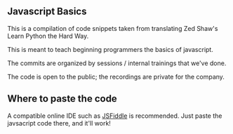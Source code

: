 ## Javascript Basics

This is a compilation of code snippets taken from translating Zed Shaw's Learn Python the Hard Way.

This is meant to teach beginning programmers the basics of javascript.

The commits are organized by sessions / internal trainings that we've done.

The code is open to the public; the recordings are private for the company.

## Where to paste the code

A compatible online IDE such as [JSFiddle](https://jsfiddle.net/) is recommended. Just paste the javsacript code there, and it'll work!